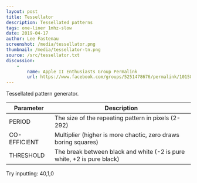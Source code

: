 ```yaml
---
layout: post
title: Tessellator
description: Tessellated patterns
tags: one-liner 1mhz-slow
date: 2019-04-17
author: Lee Fastenau
screenshot: /media/tessellator.png
thumbnail: /media/tessellator-tn.png
source: /src/tessellator.txt
discussion:
    -
        name: Apple II Enthusiasts Group Permalink
        url: https://www.facebook.com/groups/5251478676/permalink/10158481850618677/
---
```


Tessellated pattern generator.

| Parameter | Description |
|---|---|
| PERIOD | The size of the repeating pattern in pixels (2-292) |
| CO-EFFICIENT | Multiplier (higher is more chaotic, zero draws boring squares) |
| THRESHOLD | The break between black and white (-2 is pure white, +2 is pure black) |

Try inputting: 40,1,0